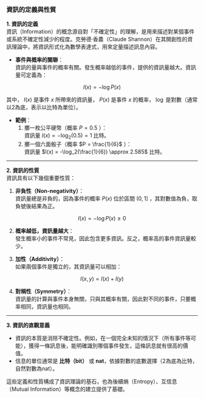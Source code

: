 ### 資訊的定義與性質

**1. 資訊的定義**  
資訊（Information）的概念源自對「不確定性」的理解，是用來描述對某個事件或系統不確定性減少的程度。克勞德·香農（Claude Shannon）在其開創性的資訊理論中，將資訊形式化為數學表達式，用來定量描述訊息內容。

- **事件與概率的關聯**：  
  資訊的量與事件的概率有關。發生概率越低的事件，提供的資訊量越大。資訊量可定義為：  
  
```math
I(x) = -\log P(x)
```
  
  其中， $`I(x)`$  是事件  $`x`$  所帶來的資訊量， $`P(x)`$  是事件  $`x`$  的概率， $`\log`$  是對數（通常以2為底，表示以比特為單位）。

- **範例**：  
  1. 擲一枚公平硬幣（概率  $`P = 0.5`$ ）：  
     資訊量  $`I(x) = -\log_2(0.5) = 1`$  比特。
  2. 擲一個六面骰子（概率  $`P = \frac{1}{6}`$ ）：  
     資訊量  $`I(x) = -\log_2(\frac{1}{6}) \approx 2.585`$  比特。

---

**2. 資訊的性質**  
資訊具有以下幾個重要性質：

1. **非負性（Non-negativity）**：  
   資訊量總是非負的，因為事件的概率  $`P(x)`$  位於區間  $`(0, 1]`$ ，其對數值為負，取負號後結果為正。

   
```math
I(x) = -\log P(x) \geq 0
```


2. **概率越低，資訊量越大**：  
   發生概率小的事件不常見，因此包含更多資訊。反之，概率高的事件資訊量較少。

3. **加性（Additivity）**：  
   如果兩個事件是獨立的，其資訊量可以相加：  
   
```math
I(x, y) = I(x) + I(y)
```


4. **對稱性（Symmetry）**：  
   資訊量的計算與事件本身無關，只與其概率有關，因此對不同的事件，只要概率相同，資訊量也相同。

---

**3. 資訊的直觀意義**  
- 資訊的本質是消除不確定性。例如，在一個完全未知的情況下（所有事件等可能），獲得一條訊息後，能明確識別哪個事件發生，這條訊息就有很高的價值。
- 信息的單位通常是 **比特（bit）** 或 **nat**，依據對數的底數選擇（2為底為比特，自然對數為nat）。

這些定義和性質構成了資訊理論的基石，也為後續熵（Entropy）、互信息（Mutual Information）等概念的建立提供了基礎。